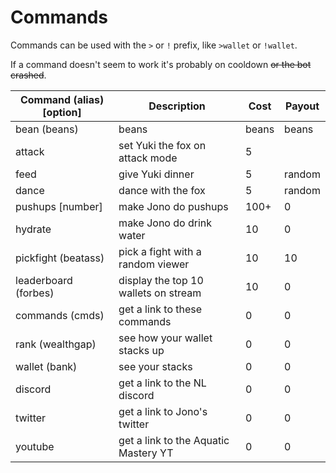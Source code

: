 # Commands

Commands can be used with the `>` or `!` prefix, like `>wallet` or `!wallet`.

If a command doesn't seem to work it's probably on cooldown ~~or the bot crashed~~.

| Command (alias) [option] | Description                          | Cost  | Payout |
|--------------------------|--------------------------------------|-------|--------|
| bean (beans)             | beans                                | beans | beans  |
| attack                   | set Yuki the fox on attack mode      | 5     |        |
| feed                     | give Yuki dinner                     | 5     | random |
| dance                    | dance with the fox                   | 5     | random |
| pushups [number]         | make Jono do pushups                 | 100+  | 0      |
| hydrate                  | make Jono do drink water             | 10    | 0      |
| pickfight (beatass)      | pick a fight with a random viewer    | 10    | 10     |
| leaderboard (forbes)     | display the top 10 wallets on stream | 10    | 0      |
| commands (cmds)          | get a link to these commands         | 0     | 0      |
| rank (wealthgap)         | see how your wallet stacks up        | 0     | 0      |
| wallet (bank)            | see your stacks                      | 0     | 0      |
| discord                  | get a link to the NL discord         | 0     | 0      |
| twitter                  | get a link to Jono's twitter         | 0     | 0      |
| youtube                  | get a link to the Aquatic Mastery YT | 0     | 0      |

